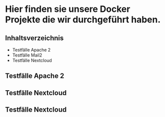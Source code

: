 # Hier finden sie unsere Docker Projekte die wir durchgeführt haben.

##  Inhaltsverzeichnis
* Testfälle Apache 2
* Testfälle Mail2
* Testfälle Nextcloud


## Testfälle Apache 2





## Testfälle Nextcloud



## Testfälle Nextcloud


